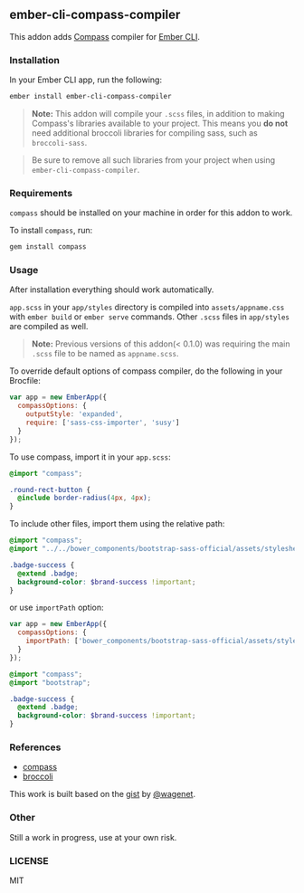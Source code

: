 ## ember-cli-compass-compiler

This addon adds [Compass](http://compass-style.org/) compiler for [Ember CLI](http://www.ember-cli.com/).

### Installation

In your Ember CLI app, run the following:

```bash
ember install ember-cli-compass-compiler
```

> **Note:** This addon will compile your `.scss` files, in addition to making Compass's
  libraries available to your project. This means you **do not** need additional broccoli libraries
  for compiling sass, such as `broccoli-sass`.
  
> Be sure to remove all such libraries from your project when using `ember-cli-compass-compiler`.

### Requirements

`compass` should be installed on your machine in order for this addon to work.

To install `compass`, run:

```bash
gem install compass
```

### Usage

After installation everything should work automatically.

`app.scss` in your `app/styles` directory is compiled into `assets/appname.css` 
with `ember build` or `ember serve` commands. Other `.scss` files in `app/styles` 
are compiled as well.

> **Note:** Previous versions of this addon(< 0.1.0) was requiring the main `.scss` file to be named as `appname.scss`.

To override default options of compass compiler, do the following in your Brocfile:

```javascript
var app = new EmberApp({
  compassOptions: {
    outputStyle: 'expanded',
    require: ['sass-css-importer', 'susy']
  }
});
```

To use compass, import it in your `app.scss`:

```scss
@import "compass";

.round-rect-button {
  @include border-radius(4px, 4px); 
}
```

To include other files, import them using the relative path:

```scss
@import "compass";
@import "../../bower_components/bootstrap-sass-official/assets/stylesheets/bootstrap";

.badge-success {
  @extend .badge;
  background-color: $brand-success !important;
}
```

or use `importPath` option:

```javascript
var app = new EmberApp({
  compassOptions: {
    importPath: ['bower_components/bootstrap-sass-official/assets/stylesheets']
  }
});
```
```scss
@import "compass";
@import "bootstrap";

.badge-success {
  @extend .badge;
  background-color: $brand-success !important;
}
```

### References

* [compass](http://compass-style.org/)
* [broccoli](https://github.com/broccolijs/broccoli)

This work is built based on the [gist](https://gist.github.com/wagenet/79b804eb943b9f3d7594) by [@wagenet](https://github.com/wagenet).

### Other

Still a work in progress, use at your own risk.

### LICENSE

MIT
